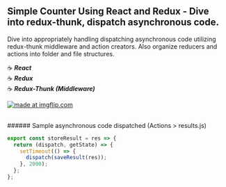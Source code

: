 ## Simple Counter Using React and Redux - Dive into redux-thunk, dispatch asynchronous code.

Dive into appropriately handling dispatching asynchronous code utilizing redux-thunk middleware and action creators. Also organize reducers and actions into folder and file structures.

:coffee: **_React_**
<br>
:coffee: **_Redux_**
<br>
:coffee: **_Redux-Thunk (Middleware)_**

<a href="https://imgflip.com/gif/2q1vgn"><img src="https://i.imgflip.com/2q1vgn.gif" title="made at imgflip.com"/></a>

<br>
###### Sample asynchronous code dispatched (Actions > results.js)

```javascript
export const storeResult = res => {
  return (dispatch, getState) => {
    setTimeout(() => {
      dispatch(saveResult(res));
    }, 2000);
  };
};
```
